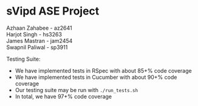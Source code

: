 # sVipd ASE Project

Azhaan Zahabee - az2641 <br />
Harjot Singh - hs3263 <br />
James Mastran - jam2454 <br />
Swapnil Paliwal - sp3911 <br />

Testing Suite:
 - We have implemented tests in RSpec with about 85+% code coverage
 - We have implemented tests in Cucumber with about 90+% code coverage
 - Our testing suite may be run with `./run_tests.sh`
 - In total, we have 97+% code coverage
